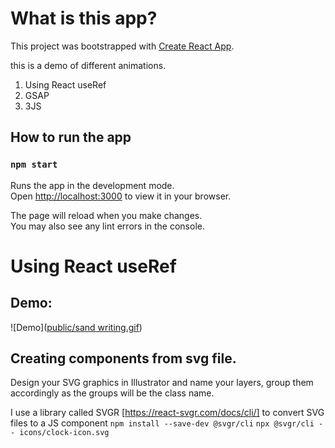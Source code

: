 # What is this app?

This project was bootstrapped with [Create React App](https://github.com/facebook/create-react-app).

this is a demo of different animations.

1. Using React useRef
2. GSAP
3. 3JS

## How to run the app

### `npm start`

Runs the app in the development mode.\
Open [http://localhost:3000](http://localhost:3000) to view it in your browser.

The page will reload when you make changes.\
You may also see any lint errors in the console.

# Using React useRef

## Demo:
![Demo]([public/sand writing.gif](/public/sand%20writing.gif))
## Creating components from svg file.

Design your SVG graphics in Illustrator and name your layers, group them accordingly as the groups will be the class name.

I use a library called SVGR [https://react-svgr.com/docs/cli/] to convert SVG files to a JS component
`npm install --save-dev @svgr/cli`
`npx @svgr/cli -- icons/clock-icon.svg`
